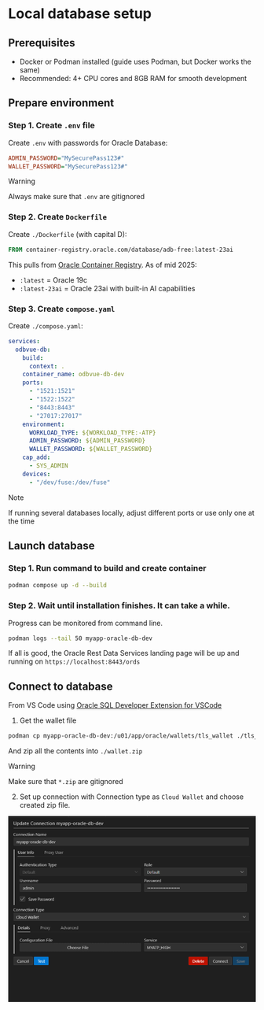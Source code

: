 # Local database setup

## Prerequisites

- Docker or Podman installed (guide uses Podman, but Docker works the same)
- Recommended: 4+ CPU cores and 8GB RAM for smooth development

## Prepare environment

### Step 1. Create `.env` file

Create `.env` with passwords for Oracle Database:

```ini
ADMIN_PASSWORD="MySecurePass123#"
WALLET_PASSWORD="MySecurePass123#"
```

> [!WARNING]
> Always make sure that `.env` are gitignored

### Step 2. Create `Dockerfile`

Create `./Dockerfile` (with capital D):

```dockerfile
FROM container-registry.oracle.com/database/adb-free:latest-23ai
```

This pulls from [Oracle Container Registry](https://container-registry.oracle.com/ords/ocr/ba/database). As of mid 2025:
- `:latest` = Oracle 19c
- `:latest-23ai` = Oracle 23ai with built-in AI capabilities

### Step 3. Create `compose.yaml`

Create `./compose.yaml`:

```yaml
services:
  odbvue-db:
    build:
      context: .
    container_name: odbvue-db-dev
    ports:
      - "1521:1521"
      - "1522:1522"
      - "8443:8443"
      - "27017:27017"
    environment:
      WORKLOAD_TYPE: ${WORKLOAD_TYPE:-ATP}
      ADMIN_PASSWORD: ${ADMIN_PASSWORD}
      WALLET_PASSWORD: ${WALLET_PASSWORD}
    cap_add:
      - SYS_ADMIN
    devices:
      - "/dev/fuse:/dev/fuse"
```

> [!NOTE]
> If running several databases locally, adjust different ports or use only one at the time

## Launch database

### Step 1. Run command to build and create container

```bash
podman compose up -d --build
```

### Step 2. Wait until installation finishes. It can take a while.

Progress can be monitored from command line. 

```bash
podman logs --tail 50 myapp-oracle-db-dev
```

If all is good, the Oracle Rest Data Services landing page will be up and running on `https://localhost:8443/ords`

## Connect to database

From VS Code using [Oracle SQL Developer Extension for VSCode](https://marketplace.visualstudio.com/items?itemName=Oracle.sql-developer)

1. Get the wallet file 

```bash
podman cp myapp-oracle-db-dev:/u01/app/oracle/wallets/tls_wallet ./tls_wallet
```

And zip all the contents into `./wallet.zip`

> [!WARNING]
> Make sure that `*.zip` are gitignored

2. Set up connection with Connection type as `Cloud Wallet` and choose created zip file.

![Connect to Database](./local-database.png)
